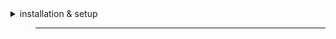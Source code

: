 <details>
  <summary>installation & setup</summary>

> visit [Hydrogen Offical Website](https://hydrogen.sh/download)
>
> Download For Android
>
> Download client.apk
>
> install it
>
> Open roblox
>
> Grant Roblox Storage permissions
> _____
</details>

> ____

